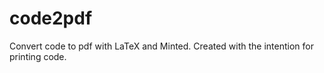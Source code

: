 # code2pdf
Convert code to pdf with LaTeX and Minted. Created with the intention for printing code.
